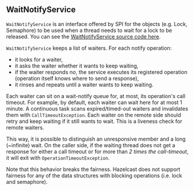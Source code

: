 
## WaitNotifyService

`WaitNotifyService` is an interface offered by SPI for the objects (e.g. Lock, Semaphore) to be used when a thread needs to wait for a lock to be released. You can see the [WaitNotifyService source code here](https://github.com/hazelcast/hazelcast/tree/master/hazelcast/src/main/java/com/hazelcast/spi/impl/waitnotifyservice).

`WaitNotifyService` keeps a list of waiters. For each notify operation:

- it looks for a waiter,
- it asks the waiter whether it wants to keep waiting,
- if the waiter responds *no*, the service executes its registered operation (operation itself knows where to send a response),
- it rinses and repeats until a waiter wants to keep waiting.


Each waiter can sit on a wait-notify queue for, at most, its operation's call timeout. For example, by default, each waiter can wait here for at most 1 minute. A continuous task scans expired/timed-out waiters and invalidates them with `CallTimeoutException`. Each waiter on the remote side should retry and keep waiting if it still wants to wait. This is a liveness check for remote waiters. 

This way, it is possible to distinguish an unresponsive member and a long (~infinite) wait. On the caller side, if the waiting thread does not get a response for either a call timeout or for more than *2 times the call-timeout*, it will exit with `OperationTimeoutException`.  

Note that this behavior breaks the fairness. Hazelcast does not support fairness for any of the data structures with blocking operations (i.e. lock and semaphore).